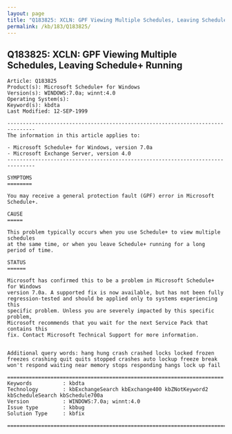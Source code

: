 ```yaml
---
layout: page
title: "Q183825: XCLN: GPF Viewing Multiple Schedules, Leaving Schedule+ Running"
permalink: /kb/183/Q183825/
---
```


## Q183825: XCLN: GPF Viewing Multiple Schedules, Leaving Schedule+ Running

	Article: Q183825
	Product(s): Microsoft Schedule+ for Windows
	Version(s): WINDOWS:7.0a; winnt:4.0
	Operating System(s): 
	Keyword(s): kbdta
	Last Modified: 12-SEP-1999
	
	-------------------------------------------------------------------------------
	The information in this article applies to:
	
	- Microsoft Schedule+ for Windows, version 7.0a 
	- Microsoft Exchange Server, version 4.0 
	-------------------------------------------------------------------------------
	
	SYMPTOMS
	========
	
	You may receive a general protection fault (GPF) error in Microsoft Schedule+.
	
	CAUSE
	=====
	
	This problem typically occurs when you use Schedule+ to view multiple schedules
	at the same time, or when you leave Schedule+ running for a long period of time.
	
	STATUS
	======
	
	Microsoft has confirmed this to be a problem in Microsoft Schedule+ for Windows
	version 7.0a. A supported fix is now available, but has not been fully
	regression-tested and should be applied only to systems experiencing this
	specific problem. Unless you are severely impacted by this specific problem,
	Microsoft recommends that you wait for the next Service Pack that contains this
	fix. Contact Microsoft Technical Support for more information.
	
	
	Additional query words: hang hung crash crashed locks locked frozen freezes crashing quit quits stopped crashes auto lockup freeze break won't respond waiting near memory stops responding hangs lock up fail
	
	======================================================================
	Keywords          : kbdta 
	Technology        : kbExchangeSearch kbExchange400 kbZNotKeyword2 kbScheduleSearch kbSchedule700a
	Version           : WINDOWS:7.0a; winnt:4.0
	Issue type        : kbbug
	Solution Type     : kbfix
	
	=============================================================================
	
